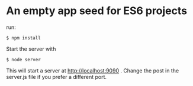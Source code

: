 # An empty app seed for ES6 projects

run:

```
$ npm install

```

Start the server with 

```
$ node server

```
This will start a server at [http://localhost:9090](http://localhost:9090) . Change the post in the server.js file if you prefer a different port.

